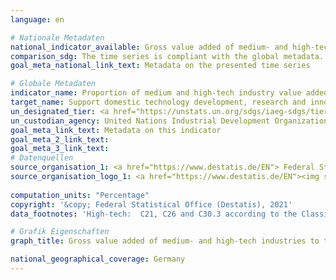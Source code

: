 ```yaml
---
language: en    

# Nationale Metadaten    
national_indicator_available: Gross value added of medium- and high-tech industries to total manufacturing value added    
comparison_sdg: The time series is compliant with the global metadata.    
goal_meta_national_link_text: Metadata on the presented time series    

# Globale Metadaten    
indicator_name: Proportion of medium and high-tech industry value added in total value added    
target_name: Support domestic technology development, research and innovation in developing countries, including by ensuring a conducive policy environment for, inter alia, industrial diversification and value addition to commodities    
un_designated_tier: <a href="https://unstats.un.org/sdgs/iaeg-sdgs/tier-classification/" title="Click here for more information on the UN tier classification."  target="_blank">Tier I</a>    
un_custodian_agency: United Nations Industrial Development Organization (UNIDO)    
goal_meta_link_text: Metadata on this indicator    
goal_meta_2_link_text:     
goal_meta_3_link_text:         
# Datenquellen
source_organisation_1: <a href="https://www.destatis.de/EN"> Federal Statistical Office (Destatis) </a>
source_organisation_logo_1: <a href="https://www.destatis.de/EN"><img src="https://g205sdgs.github.io/sdg-indicators/public/OrgImgEn/destatis.png" alt="Logo destatis" style="height:60px; width:148px"/></a>
    
computation_units: "Percentage"    
copyright: '&copy; Federal Statistical Office (Destatis), 2021'    
data_footnotes: 'High-tech:  C21, C26 and C30.3 according to the Classification of Economic Activities, issue 2008 (WZ 2008). <br>• Medium-high-tech: C20, C25.4, C27, C28, C29, C30 (without C30.1 and C30.3) and C32.5 according to the WZ 2008; <br>•  The data is based on a special evaluation and is not publicly available.'    

# Grafik Eigenschaften    
graph_title: Gross value added of medium- and high-tech industries to total manufacturing value added    

national_geographical_coverage: Germany    
---
```


<span></span>